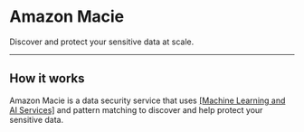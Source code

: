 # Amazon Macie

Discover and protect your sensitive data at scale.

------------------
## How it works

Amazon Macie is a data security service that uses [[Machine Learning and AI Services]](ML) and pattern matching to discover and help protect your sensitive data.

